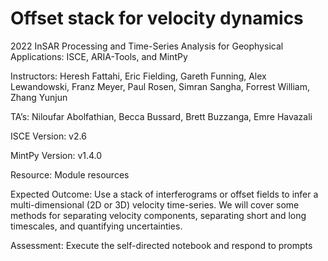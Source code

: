 # Offset stack for velocity dynamics
2022 InSAR Processing and Time-Series Analysis for Geophysical Applications: ISCE, ARIA-Tools, and MintPy

Instructors: Heresh Fattahi, Eric Fielding, Gareth Funning, Alex Lewandowski, Franz Meyer, Paul Rosen, Simran Sangha, Forrest William, Zhang Yunjun

TA’s: Niloufar Abolfathian, Becca Bussard, Brett Buzzanga, Emre Havazali

ISCE Version: v2.6

MintPy Version: v1.4.0

Resource: Module resources

Expected Outcome: Use a stack of interferograms or offset fields to infer a multi-dimensional (2D or 3D) velocity time-series. We will cover some methods for separating velocity components, separating short and long timescales, and quantifying uncertainties.

Assessment: Execute the self-directed notebook and respond to prompts
